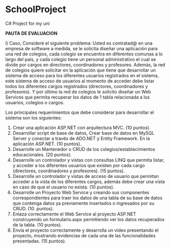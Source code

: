 # SchoolProject
 C# Project for my uni

 **PAUTA DE EVALUACION**

 l) Caso, Consideré el siguiente problema:
Usted es contratad@ en una empresa de software a medida, se le solicita diseñar una aplicación para una
red de colegios, cada colegio se encuentra en diferentes comunas a lo largo del país, y cada colegio tiene
un personal administrativo el cual se divide por cargos en directores, coordinadores y profesores.
Además, la red de colegios quiere solicitar en la aplicación que tiene que desarrollar un sistema de acceso
para los diferentes usuarios registrados en el sistema, este sistema de acceso de usuarios al momento de
acceder debe listar todos los diferentes cargos registrados (directores, coordinadores y profesores).
Y por último la red de colegios le solicito diseñar un Web Services que permita recuperar los datos de 1
tabla relacionada a los usuarios, colegios o cargos. 


Los principales requerimientos que debe considerar para desarrollar el sistema son los siguientes:
1) Crear una aplicación ASP.NET con arquitectura MVC. (10 puntos).
2) Desarrollar script de base de datos, Crear base de datos en MySQL Server y conectar a través de
ADO.NET y Entity Framework. En la aplicación ASP.NET. (10 puntos).
3) Desarrolle un Mantenedor o CRUD de los colegios/establecimientos educacionales. (20 puntos).
4) Desarrolle un controlador y vistas con consultas LINQ que permita listar, y acceder a los diferentes
usuarios que existen por cada cargo (directores, coordinadores y profesores). (15 puntos).
5) Desarrolle un controlador y vistas de acceso de usuario que permitan acceder a la vista de los
diferentes cargos, además debe crear una vista en caso de que el usuario no exista. (10 puntos).
6) Desarrolle un Proyecto Web Service y creando sus componentes correspondientes para traer los
datos de una tabla de su base de datos que contenga datos ya previamente insertados o
ingresados por su CRUD. (10. puntos).
7) Enlaza correctamente el Web Service al proyecto ASP.NET construyendo un formulario.aspx
permitiendo ver los datos recuperados de la tabla. (10 puntos).
8) Envía el proyecto correctamente y desarrolla un video presentando el proyecto, mostrando
evidencias de cada una de las funcionalidades presentadas. (15 puntos).